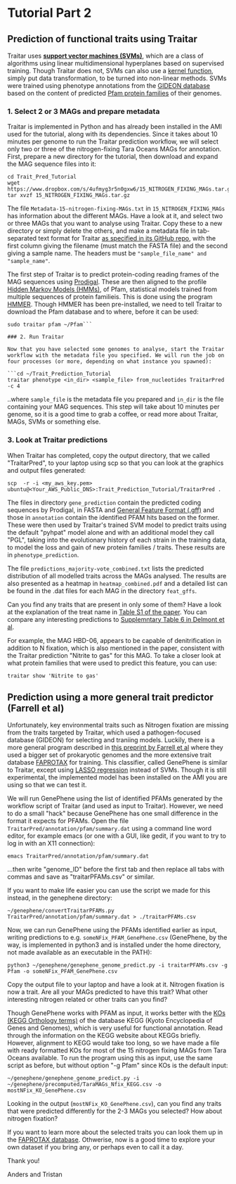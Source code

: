 # Tutorial Part 2

## Prediction of functional traits using Traitar

Traitar uses __[support vector machines (SVMs)](https://en.wikipedia.org/wiki/Support_vector_machine)__, which are a class of algorithms using linear multidimensional hyperplanes based on supervised training. Though Traitar does not, SVMs can also use a [kernel function](https://en.wikipedia.org/wiki/Kernel_method), simply put data transformation, to be turned into non-linear methods. SVMs were trained using phenotype annotations from the [GIDEON database](https://doi.org/10.1186/1476-072X-4-10) based on the content of predicted [Pfam protein families](https://pfam.xfam.org/) of their genomes.


### 1. Select 2 or 3 MAGs and prepare metadata

Traitar is implemented in Python and has already been installed in the AMI used for the tutorial, along with its dependencies. Since it takes about 10 minutes per genome to run the Traitar prediction workflow, we will select only two or three of the nitrogen-fixing Tara Oceans MAGs for annotation. First, prepare a new directory for the tutorial, then download and expand the MAG sequence files into it:

```mkdir Trait_Pred_Tutorial
cd Trait_Pred_Tutorial
wget https://www.dropbox.com/s/4ufmyg3r5n0gxw6/15_NITROGEN_FIXING_MAGs.tar.gz
tar xvzf 15_NITROGEN_FIXING_MAGs.tar.gz
```

The file ``Metadata-15-nitrogen-fixing-MAGs.txt`` in ``15_NITROGEN_FIXING_MAGs`` has information about the different MAGs. Have a look at it, and select two or three MAGs that you want to analyse using Traitar. Copy these to a new directory or simply delete the others, and make a metadata file in tab-separated text format for Traitar [as specified in its GitHub repo](https://github.com/hzi-bifo/traitar), with the first column giving the filename (must match the FASTA file) and the second giving a sample name. The headers must be ``"sample_file_name" and "sample_name"``.

The first step of Traitar is to predict protein-coding reading frames of the MAG sequences using [Prodigal](https://github.com/hyattpd/Prodigal). These are then aligned to the profile [Hidden Markov Models (HMMs)](https://en.wikipedia.org/wiki/Hidden_Markov_model), of Pfam, statistical models trained from multiple sequences of protein familieis. This is done using the program [HMMER](hmmer.org). Though HMMER has been pre-installed, we need to tell Traitar to download the Pfam database and to where, before it can be used:

```mkdir ~/Pfam
sudo traitar pfam ~/Pfam```

### 2. Run Traitar

Now that you have selected some genomes to analyse, start the Traitar workflow with the metadata file you specified. We will run the job on four processes (or more, depending on what instance you spawned):

```cd ~/Trait_Prediction_Tutorial
traitar phenotype <in_dir> <sample_file> from_nucleotides TraitarPred -c 4
```

..where ``sample_file`` is the metadata file you prepared and ``in_dir`` is the file containing your MAG sequences. This step will take about 10 minutes per genome, so it is a good time to grab a coffee, or read more about Traitar, MAGs, SVMs or something else.


### 3. Look at Traitar predictions

When Traitar has completed, copy the output directory, that we called "TraitarPred", to your laptop using scp so that you can look at the graphics and output files generated:

`scp  -r -i <my_aws_key.pem> ubuntu@<Your_AWS_Public_DNS>:Trait_Prediction_Tutorial/TraitarPred .` 

The files in directory ``gene_prediction`` contain the predicted coding sequences by Prodigal, in FASTA and [General Feature Format (.gff)](https://en.wikipedia.org/wiki/General_feature_format) and those in ``annotation`` contain the identified PFAM hits based on the former. These were then used by Traitar's trained SVM model to predict traits using the default "pyhpat" model alone and with an additional model they call "PGL", taking into the evolutionary history of each strain in the training data, to model the loss and gain of new protein families / traits. These results are in ``phenotype_prediction``.

The file ``predictions_majority-vote_combined.txt`` lists the predicted distribution of all modelled traits across the MAGs analysed. The results are also presented as a heatmap in ``heatmap_combined.pdf`` and a detailed list can be found in the .dat files for each MAG in the directory ``feat_gffs``.

Can you find any traits that are present in only some of them? Have a look at the explanation of the treat name in [Table S1 of the paper](https://msystems.asm.org/content/1/6/e00101-16#DC1). You can compare any interesting predictions to [Supplemntary Table 6 in Delmont et al](https://static-content.springer.com/esm/art%3A10.1038%2Fs41564-018-0176-9/MediaObjects/41564_2018_176_MOESM8_ESM.xlsx).

For example, the MAG HBD-06, appears to be capable of denitrification in addition to N fixation, which is also mentioned in the paper, consistent with the Traitar prediction "Nitrite to gas" for this MAG. To take a closer look at what protein families that were used to predict this feature, you can use:

`traitar show 'Nitrite to gas'`

## Prediction using a more general trait predictor (Farrell et al)

Unfortunately, key environmental traits such as Nitrogen fixation are missing from the traits targeted by Traitar, which used a pathogen-focused database (GIDEON) for selecting and traniing models. Luckily, there is a more general program described in [this preprint by Farrell et al](https://www.biorxiv.org/content/10.1101/307157v1) where they used a bigger set of prokaryotic genomes and the more extensive trait database [FAPROTAX](https://www.nature.com/articles/s41559-016-0015) for training. This classifier, called GenePhene is similar to Traitar, except using [LASSO regression](https://en.wikipedia.org/wiki/Lasso_(statistics)) instead of SVMs. Though it is still experimental, the implemented model has been installed on the AMI you are using so that we can test it.

We will run GenePhene using the list of identified PFAMs generated by the workflow script of Traitar (and used as input to Traitar). However, we need to do a small "hack" because GenePhene has one small difference in the format it expects for PFAMs. Open the file ``TraitarPred/annotation/pfam/summary.dat`` using a command line word editor, for example emacs (or one with a GUI, like gedit, if you want to try to log in with an X11 connection):

`emacs TraitarPred/annotation/pfam/summary.dat`

...then write "genome_ID" before the first tab and then replace all tabs with commas and save as "traitarPFAMs.csv" or similar. 

If you want to make life easier you can use the script we made for this instead, in the genephene directory:

`~/genephene/convertTraitarPFAMs.py TraitarPred/annotation/pfam/summary.dat > ./traitarPFAMs.csv`

Now, we can run GenePhene using the PFAMs identified earlier as input, writing predictions to e.g.  `someNFix_PFAM_GenePhene.csv` (GenePhene, by the way, is implemented in python3 and is installed under the home directory, not made available as an executable in the PATH):

`python3 ~/genephene/genephene_genome_predict.py -i traitarPFAMs.csv -g Pfam -o someNFix_PFAM_GenePhene.csv`

Copy the output file to your laptop and have a look at it. Nitrogen fixation is now a trait. Are all your MAGs predicted to have this trait? What other interesting nitrogen related or other traits can you find? 

Though GenePhene works with PFAM as input, it works better with the [KOs (KEGG Orthology terms)](https://www.genome.jp/kegg/ko.html) of the  database KEGG (Kyoto Encyclopedia of Genes and Genomes), which is very useful for functional annotation. Read through the information on the KEGG website about KEGGs briefly. However, alignment to KEGG would take too long, so we have made a file with ready formatted KOs for most of the 15 nitrogen fixing MAGs from Tara Oceans available. To run the program using this as input, use the same script as before, but without option "-g Pfam" since KOs is the default input:

`~/genephene/genephene_genome_predict.py -i ~/genephene/precomputed/TaraMAGs_Nfix_KEGG.csv -o mostNFix_KO_GenePhene.csv`

Looking in the output (``mostNFix_KO_GenePhene.csv``), can you find any traits that were predicted differently for the 2-3 MAGs you selected? How about nitrogen fixation?

If you want to learn more about the selected traits you can look them up in the [FAPROTAX database](https://www.nature.com/articles/s41559-016-0015). Othwerise, now is a good time to explore your own dataset if you bring any, or perhaps even to call it a day.

Thank you!

Anders and Tristan




